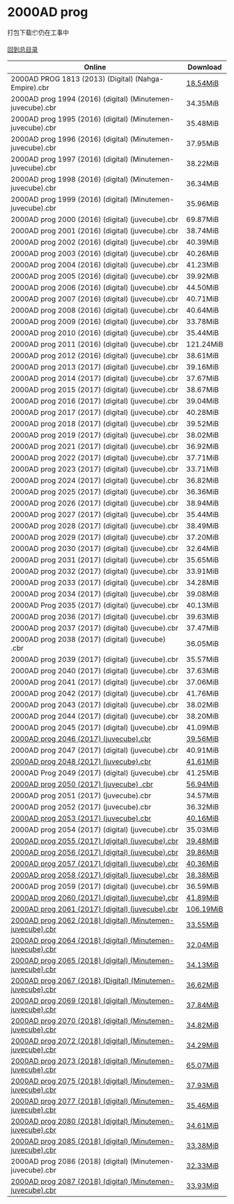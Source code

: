 # 2000AD prog

打包下载📦仍在工事中

[回到总目录](/Catalogs.md)







Online | Download
--- | ---
2000AD PROG 1813 (2013) (Digital) (Nahga-Empire).cbr | [18.54MiB](https://pan.baidu.com/s/1o8h2NbG#list/path=%2F0-Day%20Week%20of%202013%20Q1%2F0-Day%20Week%20of%202013.01.02%2F%E3%82%AA%E3%82%A4%E3%82%A2%E3%82%AF%E3%82%B7%E3%82%BF%E3%82%BB%E3%82%BD%E3%82%B9%E3%82%A4%E3%82%AF%E3%82%BB%E3%82%BD%E3%82%BF%E3%82%B3%E3%82%B7%E3%82%A2%E3%82%BD%E3%82%B3%E3%82%B1%E3%82%A6%E3%82%A6%E3%82%BD%E3%82%A2%E3%82%A6%E3%82%A2%E3%82%B7%E3%82%B9%E3%82%A8%E3%82%B7%E3%82%A8%E3%82%A6&parentPath=%2F0-Day%20Week%20of%202013%20Q1)
2000AD prog 1994 (2016) (digital) (Minutemen-juvecube).cbr | 34.35MiB
2000AD prog 1995 (2016) (digital) (Minutemen-juvecube).cbr | 35.48MiB
2000AD prog 1996 (2016) (digital) (Minutemen-juvecube).cbr | 37.95MiB
2000AD prog 1997 (2016) (digital) (Minutemen-juvecube).cbr | 38.22MiB
2000AD prog 1998 (2016) (digital) (Minutemen-juvecube).cbr | 36.34MiB
2000AD prog 1999 (2016) (digital) (Minutemen-juvecube).cbr | 35.96MiB
2000AD prog 2000 (2016) (digital) (juvecube).cbr | 69.87MiB
2000AD prog 2001 (2016) (digital) (juvecube).cbr | 38.74MiB
2000AD prog 2002 (2016) (digital) (juvecube).cbr | 40.39MiB
2000AD prog 2003 (2016) (digital) (juvecube).cbr | 40.26MiB
2000AD prog 2004 (2016) (digital) (juvecube).cbr | 41.23MiB
2000AD prog 2005 (2016) (digital) (juvecube).cbr | 39.92MiB
2000AD prog 2006 (2016) (digital) (juvecube).cbr | 44.50MiB
2000AD prog 2007 (2016) (digital) (juvecube).cbr | 40.71MiB
2000AD prog 2008 (2016) (digital) (juvecube).cbr | 40.64MiB
2000AD prog 2009 (2016) (digital) (juvecube).cbr | 33.78MiB
2000AD prog 2010 (2016) (digital) (juvecube).cbr | 35.44MiB
2000AD prog 2011 (2016) (digital) (juvecube).cbr | 121.24MiB
2000AD prog 2012 (2016) (digital) (juvecube).cbr | 38.61MiB
2000AD prog 2013 (2017) (digital) (juvecube).cbr | 39.16MiB
2000AD prog 2014 (2017) (digital) (juvecube).cbr | 37.67MiB
2000AD prog 2015 (2017) (digital) (juvecube).cbr | 38.67MiB
2000AD prog 2016 (2017) (digital) (juvecube).cbr | 39.04MiB
2000AD prog 2017 (2017) (digital) (juvecube).cbr | 40.28MiB
2000AD prog 2018 (2017) (digital) (juvecube).cbr | 39.52MiB
2000AD prog 2019 (2017) (digital) (juvecube).cbr | 38.02MiB
2000AD prog 2021 (2017) (digital) (juvecube).cbr | 36.92MiB
2000AD prog 2022 (2017) (digital) (juvecube).cbr | 37.71MiB
2000AD prog 2023 (2017) (digital) (juvecube).cbr | 33.71MiB
2000AD prog 2024 (2017) (digital) (juvecube).cbr | 36.82MiB
2000AD prog 2025 (2017) (digital) (juvecube).cbr | 36.36MiB
2000AD prog 2026 (2017) (digital) (juvecube).cbr | 38.94MiB
2000AD prog 2027 (2017) (digital) (juvecube).cbr | 35.44MiB
2000AD prog 2028 (2017) (digital) (juvecube).cbr | 38.49MiB
2000AD prog 2029 (2017) (digital) (juvecube).cbr | 37.20MiB
2000AD prog 2030 (2017) (digital) (juvecube).cbr | 32.64MiB
2000AD prog 2031 (2017) (digital) (juvecube).cbr | 35.65MiB
2000AD prog 2032 (2017) (digital) (juvecube).cbr | 33.91MiB
2000AD prog 2033 (2017) (digital) (juvecube).cbr | 34.28MiB
2000AD prog 2034 (2017) (digital) (juvecube).cbr | 39.08MiB
2000AD Prog 2035 (2017) (digital) (juvecube).cbr | 40.13MiB
2000AD prog 2036 (2017) (digital) (juvecube).cbr | 39.63MiB
2000AD prog 2037 (2017) (digital) (juvecube).cbr | 37.47MiB
2000AD prog 2038 (2017) (digital) (juvecube) .cbr | 36.05MiB
2000AD prog 2039 (2017) (digital) (juvecube).cbr | 35.57MiB
2000AD prog 2040 (2017) (digital) (juvecube).cbr | 37.63MiB
2000AD prog 2041 (2017) (digital) (juvecube).cbr | 37.06MiB
2000AD prog 2042 (2017) (digital) (juvecube).cbr | 41.76MiB
2000AD prog 2043 (2017) (digital) (juvecube).cbr | 38.02MiB
2000AD prog 2044 (2017) (digital) (juvecube).cbr | 38.20MiB
2000AD prog 2045 (2017) (digital) (juvecube).cbr | 41.09MiB
[2000AD prog 2046 (2017) (juvecube).cbr](https://github.com/alicewish/markdown/blob/master/comic/2000AD-prog-2046-2017-juvecube-cbr.md) | [39.56MiB](https://pan.baidu.com/s/1pLSL1nt#list/path=%2F0-Day%20Week%20of%202017%20Q3%2F0-Day%20Week%20of%202017.08.30%2F%E3%82%B9%E3%82%B7%E3%82%B9%E3%82%BB%E3%82%AB%E3%82%BB%E3%82%AB%E3%82%A6%E3%82%AD%E3%82%B9%E3%82%A4%E3%82%BB%E3%82%A4%E3%82%B7%E3%82%A4%E3%82%A2%E3%82%A4%E3%82%A4%E3%82%A8%E3%82%BD%E3%82%B9%E3%82%B1%E3%82%A4%E3%82%BB%E3%82%B7%E3%82%B9%E3%82%B7%E3%82%B9%E3%82%AB%E3%82%AB%E3%82%B3%E3%82%BF&parentPath=%2F0-Day%20Week%20of%202017%20Q3)
2000AD prog 2047 (2017) (digital) (juvecube).cbr | 40.91MiB
[2000AD prog 2048 (2017) (juvecube).cbr](https://github.com/alicewish/markdown/blob/master/comic/2000AD-prog-2048-2017-juvecube-cbr.md) | [41.61MiB](https://pan.baidu.com/s/1mhAu8Uc#list/path=%2F0-Day%20Week%20of%202017%20Q3%2F0-Day%20Week%20of%202017.09.13%2F%E3%82%B7%E3%82%AA%E3%82%B7%E3%82%A2%E3%82%B3%E3%82%B1%E3%82%BF%E3%82%B3%E3%82%A2%E3%82%B7%E3%82%A8%E3%82%AF%E3%82%BF%E3%82%B3%E3%82%B3%E3%82%B7%E3%82%B3%E3%82%BB%E3%82%B3%E3%82%BB%E3%82%B7%E3%82%A4%E3%82%AB%E3%82%B3%E3%82%A8%E3%82%A2%E3%82%B9%E3%82%B9%E3%82%B7%E3%82%AB%E3%82%B7%E3%82%BB&parentPath=%2F0-Day%20Week%20of%202017%20Q3)
2000AD Prog 2049 (2017) (digital) (juvecube).cbr | 41.25MiB
[2000AD prog 2050 (2017) (juvecube) .cbr](https://github.com/alicewish/markdown/blob/master/comic/2000AD-prog-2050-2017-juvecube-cbr.md) | [56.94MiB](https://pan.baidu.com/s/1miHwtM4#list/path=%2F0-Day%20Week%20of%202017%20Q3%2F0-Day%20Week%20of%202017.09.27%2F%E3%82%A4%E3%82%A8%E3%82%A4%E3%82%A6%E3%82%A4%E3%82%AA%E3%82%AB%E3%82%BD%E3%82%B7%E3%82%A2%E3%82%B3%E3%82%BB%E3%82%AB%E3%82%B1%E3%82%AA%E3%82%BB%E3%82%AF%E3%82%BB%E3%82%AD%E3%82%A6%E3%82%BB%E3%82%B1%E3%82%AB%E3%82%A4%E3%82%BD%E3%82%A2%E3%82%B9%E3%82%B1%E3%82%B7%E3%82%A2%E3%82%A6%E3%82%AD&parentPath=%2F0-Day%20Week%20of%202017%20Q3)
2000AD prog 2051 (2017) (juvecube).cbr | 34.57MiB
2000AD prog 2052 (2017) (juvecube).cbr | 36.32MiB
[2000AD prog 2053 (2017) (juvecube).cbr](https://github.com/alicewish/markdown/blob/master/comic/2000AD-prog-2053-2017-juvecube-cbr.md) | [40.16MiB](https://pan.baidu.com/s/1pLObLRt#list/path=%2F0-Day%20Week%20of%202017%20Q4%2F0-Day%20Week%20of%202017.10.18%2F%E3%82%A4%E3%82%A2%E3%82%BF%E3%82%AB%E3%82%A2%E3%82%BF%E3%82%B9%E3%82%AD%E3%82%BD%E3%82%B3%E3%82%BD%E3%82%B5%E3%82%A2%E3%82%AB%E3%82%A6%E3%82%AD%E3%82%AF%E3%82%B3%E3%82%AD%E3%82%BB%E3%82%AA%E3%82%A6%E3%82%B9%E3%82%B3%E3%82%A6%E3%82%B5%E3%82%AB%E3%82%BF%E3%82%A4%E3%82%A8%E3%82%AF%E3%82%B1&parentPath=%2F0-Day%20Week%20of%202017%20Q4)
2000AD prog 2054 (2017) (digital) (juvecube).cbr | 35.03MiB
[2000AD prog 2055 (2017) (digital) (juvecube).cbr](https://github.com/alicewish/markdown/blob/master/comic/2000AD-prog-2055-2017-digital-juvecube-cbr.md) | [39.48MiB](https://pan.baidu.com/s/1bpGsI4Z#list/path=%2F0-Day%20Week%20of%202017%20Q4%2F0-Day%20Week%20of%202017.11.01%2F%E3%82%BB%E3%82%A2%E3%82%A6%E3%82%AB%E3%82%B7%E3%82%BB%E3%82%BD%E3%82%B3%E3%82%A4%E3%82%AB%E3%82%A6%E3%82%A6%E3%82%BB%E3%82%BF%E3%82%BD%E3%82%B7%E3%82%AD%E3%82%B5%E3%82%B5%E3%82%B1%E3%82%AF%E3%82%AA%E3%82%AD%E3%82%B3%E3%82%BF%E3%82%B7%E3%82%A2%E3%82%B7%E3%82%BB%E3%82%BF%E3%82%A2%E3%82%AF&parentPath=%2F0-Day%20Week%20of%202017%20Q4)
[2000AD prog 2056 (2017) (digital) (juvecube).cbr](https://github.com/alicewish/markdown/blob/master/comic/2000AD-prog-2056-2017-digital-juvecube-cbr.md) | [39.86MiB](https://pan.baidu.com/s/1gf6H44N#list/path=%2F0-Day%20Week%20of%202017%20Q4%2F0-Day%20Week%20of%202017.11.08%2F%E3%82%B1%E3%82%A2%E3%82%AF%E3%82%BD%E3%82%B3%E3%82%AF%E3%82%AA%E3%82%A8%E3%82%AD%E3%82%A4%E3%82%B5%E3%82%AD%E3%82%BF%E3%82%AA%E3%82%A6%E3%82%A2%E3%82%A2%E3%82%A2%E3%82%AB%E3%82%B9%E3%82%A8%E3%82%AA%E3%82%BD%E3%82%AB%E3%82%B9%E3%82%AA%E3%82%AF%E3%82%BF%E3%82%BB%E3%82%BD%E3%82%A6%E3%82%B1&parentPath=%2F0-Day%20Week%20of%202017%20Q4)
[2000AD prog 2057 (2017) (digital) (juvecube).cbr](https://github.com/alicewish/markdown/blob/master/comic/2000AD-prog-2057-2017-digital-juvecube-cbr.md) | [40.36MiB](https://pan.baidu.com/s/1i5clE0P#list/path=%2F0-Day%20Week%20of%202017%20Q4%2F0-Day%20Week%20of%202017.11.15%2F%E3%82%A4%E3%82%B3%E3%82%BF%E3%82%A2%E3%82%A6%E3%82%A4%E3%82%A4%E3%82%A2%E3%82%A2%E3%82%B7%E3%82%A8%E3%82%B5%E3%82%AB%E3%82%B9%E3%82%BB%E3%82%AF%E3%82%AB%E3%82%BD%E3%82%A4%E3%82%B3%E3%82%B3%E3%82%B3%E3%82%AB%E3%82%B7%E3%82%AA%E3%82%AA%E3%82%A2%E3%82%A6%E3%82%BD%E3%82%AB%E3%82%BB%E3%82%AF&parentPath=%2F0-Day%20Week%20of%202017%20Q4)
[2000AD prog 2058 (2017) (digital) (juvecube).cbr](https://github.com/alicewish/markdown/blob/master/comic/2000AD-prog-2058-2017-digital-juvecube-cbr.md) | [38.38MiB](https://pan.baidu.com/s/1gfvnufD#list/path=%2F0-Day%20Week%20of%202017%20Q4%2F0-Day%20Week%20of%202017.11.22%2F%E3%82%B3%E3%82%B1%E3%82%B5%E3%82%A2%E3%82%A6%E3%82%A6%E3%82%BD%E3%82%A4%E3%82%A6%E3%82%B1%E3%82%BD%E3%82%A4%E3%82%BD%E3%82%BD%E3%82%B5%E3%82%BB%E3%82%AB%E3%82%AA%E3%82%BD%E3%82%AA%E3%82%BB%E3%82%A4%E3%82%B9%E3%82%B9%E3%82%A6%E3%82%B7%E3%82%A4%E3%82%AA%E3%82%B5%E3%82%AA%E3%82%B9%E3%82%A6&parentPath=%2F0-Day%20Week%20of%202017%20Q4)
2000AD prog 2059 (2017) (digital) (juvecube).cbr | 36.59MiB
[2000AD prog 2060 (2017) (digital) (juvecube).cbr](https://github.com/alicewish/markdown/blob/master/comic/2000AD-prog-2060-2017-digital-juvecube-cbr.md) | [41.89MiB](https://pan.baidu.com/s/1c2k4Up6#list/path=%2F0-Day%20Week%20of%202017%20Q4%2F0-Day%20Week%20of%202017.12.06%2F%E3%82%BF%E3%82%AA%E3%82%AA%E3%82%A4%E3%82%BD%E3%82%AF%E3%82%BB%E3%82%AB%E3%82%BD%E3%82%B5%E3%82%B3%E3%82%B1%E3%82%AA%E3%82%B3%E3%82%A6%E3%82%BD%E3%82%B1%E3%82%BB%E3%82%A2%E3%82%AB%E3%82%B7%E3%82%AF%E3%82%B5%E3%82%B5%E3%82%A8%E3%82%A2%E3%82%AD%E3%82%A4%E3%82%B9%E3%82%AD%E3%82%A6%E3%82%AD&parentPath=%2F0-Day%20Week%20of%202017%20Q4)
[2000AD prog 2061 (2017) (digital) (juvecube).cbr](https://github.com/alicewish/markdown/blob/master/comic/2000AD-prog-2061-2017-digital-juvecube-cbr.md) | [106.19MiB](https://pan.baidu.com/s/1mi7pnUK#list/path=%2F0-Day%20Week%20of%202017%20Q4%2F0-Day%20Week%20of%202017.12.13%2F%E3%82%B9%E3%82%B3%E3%82%AD%E3%82%B1%E3%82%B9%E3%82%BF%E3%82%BD%E3%82%AB%E3%82%BF%E3%82%BB%E3%82%B5%E3%82%BD%E3%82%A2%E3%82%B9%E3%82%AA%E3%82%AB%E3%82%B7%E3%82%AB%E3%82%B5%E3%82%BF%E3%82%A8%E3%82%BB%E3%82%BD%E3%82%B5%E3%82%B1%E3%82%AF%E3%82%AB%E3%82%BF%E3%82%A6%E3%82%A8%E3%82%B7%E3%82%A2&parentPath=%2F0-Day%20Week%20of%202017%20Q4)
[2000AD prog 2062 (2018) (digital) (Minutemen-juvecube).cbr](https://github.com/alicewish/markdown/blob/master/comic/2000AD-prog-2062-2018-digital-Minutemen-juvecube-cbr.md) | [33.55MiB](https://pan.baidu.com/s/1pM6QU75#list/path=%2F0-Day%20Week%20of%202018%20Q1%2F0-Day%20Week%20of%202018.01.03%2F%E3%82%AA%E3%82%A8%E3%82%B7%E3%82%BB%E3%82%B7%E3%82%A8%E3%82%A6%E3%82%A6%E3%82%B7%E3%82%A4%E3%82%AD%E3%82%BB%E3%82%A8%E3%82%AA%E3%82%BF%E3%82%B9%E3%82%BD%E3%82%BF%E3%82%BB%E3%82%AA%E3%82%B9%E3%82%AF%E3%82%A6%E3%82%B7%E3%82%AB%E3%82%A4%E3%82%A4%E3%82%B1%E3%82%A4%E3%82%B3%E3%82%B3%E3%82%A8&parentPath=%2F0-Day%20Week%20of%202018%20Q1)
[2000AD prog 2064 (2018) (digital) (Minutemen-juvecube).cbr](https://github.com/alicewish/markdown/blob/master/comic/2000AD-prog-2064-2018-digital-Minutemen-juvecube-cbr.md) | [32.04MiB](https://pan.baidu.com/s/1dMkWxS#list/path=%2F0-Day%20Week%20of%202018%20Q1%2F0-Day%20Week%20of%202018.01.17%2F%E3%82%B9%E3%82%AD%E3%82%B3%E3%82%A2%E3%82%B5%E3%82%B3%E3%82%AA%E3%82%B3%E3%82%A8%E3%82%A6%E3%82%AF%E3%82%BF%E3%82%B5%E3%82%AA%E3%82%A4%E3%82%AF%E3%82%A4%E3%82%B3%E3%82%AB%E3%82%B5%E3%82%B9%E3%82%B1%E3%82%B3%E3%82%A6%E3%82%AA%E3%82%A4%E3%82%BB%E3%82%A2%E3%82%B3%E3%82%A8%E3%82%B9%E3%82%A6&parentPath=%2F0-Day%20Week%20of%202018%20Q1)
[2000AD prog 2065 (2018) (digital) (Minutemen-juvecube).cbr](https://github.com/alicewish/markdown/blob/master/comic/2000AD-prog-2065-2018-digital-Minutemen-juvecube-cbr.md) | [34.13MiB](https://pan.baidu.com/s/1ghbAjoZ#list/path=%2F0-Day%20Week%20of%202018%20Q1%2F0-Day%20Week%20of%202018.01.24%2F%E3%82%A8%E3%82%AF%E3%82%AD%E3%82%AA%E3%82%B1%E3%82%BF%E3%82%AA%E3%82%B9%E3%82%BF%E3%82%B5%E3%82%B1%E3%82%A4%E3%82%B7%E3%82%A4%E3%82%A8%E3%82%AD%E3%82%A6%E3%82%B7%E3%82%A4%E3%82%A2%E3%82%BD%E3%82%A4%E3%82%AB%E3%82%A2%E3%82%A4%E3%82%BF%E3%82%AB%E3%82%AB%E3%82%BF%E3%82%AB%E3%82%AB%E3%82%BF&parentPath=%2F0-Day%20Week%20of%202018%20Q1)
[2000AD prog 2067 (2018) (Digital) (Minutemen-juvecube).cbr](https://github.com/alicewish/markdown/blob/master/comic/2000AD-prog-2067-2018-Digital-Minutemen-juvecube-cbr.md) | [36.62MiB](https://pan.baidu.com/s/1i6MDCmp#list/path=%2F0-Day%20Week%20of%202018%20Q1%2F0-Day%20Week%20of%202018.02.07%2F%E3%82%BD%E3%82%AA%E3%82%B3%E3%82%BD%E3%82%BB%E3%82%AD%E3%82%BB%E3%82%AA%E3%82%AF%E3%82%B9%E3%82%B9%E3%82%BB%E3%82%B3%E3%82%B3%E3%82%BD%E3%82%AB%E3%82%A4%E3%82%AA%E3%82%AD%E3%82%AB%E3%82%AD%E3%82%BF%E3%82%AF%E3%82%BD%E3%82%B7%E3%82%B7%E3%82%B3%E3%82%A4%E3%82%B7%E3%82%BD%E3%82%B9%E3%82%AB&parentPath=%2F0-Day%20Week%20of%202018%20Q1)
[2000AD prog 2069 (2018) (digital) (Minutemen-juvecube).cbr](https://github.com/alicewish/markdown/blob/master/comic/2000AD-prog-2069-2018-digital-Minutemen-juvecube-cbr.md) | [37.84MiB](https://pan.baidu.com/s/1TEhWMdThYKp5pe1MV7FjHA#list/path=%2F0-Day%20Week%20of%202018%20Q1%2F0-Day%20Week%20of%202018.02.21%2F%E3%82%A8%E3%82%AF%E3%82%AD%E3%82%AA%E3%82%AD%E3%82%BD%E3%82%A6%E3%82%AA%E3%82%AA%E3%82%AF%E3%82%A8%E3%82%B3%E3%82%AD%E3%82%AB%E3%82%B9%E3%82%AD%E3%82%B3%E3%82%BF%E3%82%A2%E3%82%BF%E3%82%AD%E3%82%A4%E3%82%A6%E3%82%BF%E3%82%A2%E3%82%BF%E3%82%B7%E3%82%A2%E3%82%AA%E3%82%B1%E3%82%BD%E3%82%B5&parentPath=%2F0-Day%20Week%20of%202018%20Q1)
[2000AD prog 2070 (2018) (digital) (Minutemen-juvecube).cbr](https://github.com/alicewish/markdown/blob/master/comic/2000AD-prog-2070-2018-digital-Minutemen-juvecube-cbr.md) | [34.82MiB](https://pan.baidu.com/s/1TEhWMdThYKp5pe1MV7FjHA#list/path=%2F0-Day%20Week%20of%202018%20Q1%2F0-Day%20Week%20of%202018.02.21%2F%E3%82%B7%E3%82%A8%E3%82%BB%E3%82%AD%E3%82%AA%E3%82%A2%E3%82%A4%E3%82%B3%E3%82%AB%E3%82%A2%E3%82%AB%E3%82%BF%E3%82%B3%E3%82%BD%E3%82%B9%E3%82%AF%E3%82%B9%E3%82%A8%E3%82%AB%E3%82%AA%E3%82%AF%E3%82%BF%E3%82%B3%E3%82%BF%E3%82%AF%E3%82%AD%E3%82%BD%E3%82%B5%E3%82%BD%E3%82%A8%E3%82%B7%E3%82%B3&parentPath=%2F0-Day%20Week%20of%202018%20Q1)
[2000AD prog 2072 (2018) (digital) (Minutemen-juvecube).cbr](https://github.com/alicewish/markdown/blob/master/comic/2000AD-prog-2072-2018-digital-Minutemen-juvecube-cbr.md) | [34.29MiB](https://pan.baidu.com/s/1X4sL2kmoLJCIpKT5aptH1A#list/path=%2F0-Day%20Week%20of%202018%20Q1%2F0-Day%20Week%20of%202018.03.14%2F%E3%82%B1%E3%82%A6%E3%82%BD%E3%82%B7%E3%82%B7%E3%82%AF%E3%82%B3%E3%82%A8%E3%82%B9%E3%82%B3%E3%82%A6%E3%82%BF%E3%82%BD%E3%82%A4%E3%82%AF%E3%82%AB%E3%82%BD%E3%82%AD%E3%82%A4%E3%82%B7%E3%82%B5%E3%82%B9%E3%82%B3%E3%82%AD%E3%82%AB%E3%82%AB%E3%82%B3%E3%82%A8%E3%82%B7%E3%82%A8%E3%82%BB%E3%82%A4&parentPath=%2F0-Day%20Week%20of%202018%20Q1)
[2000AD prog 2073 (2018) (digital) (Minutemen-juvecube).cbr](https://github.com/alicewish/markdown/blob/master/comic/2000AD-prog-2073-2018-digital-Minutemen-juvecube-cbr.md) | [65.07MiB](https://pan.baidu.com/s/1aw96ntHk9mzKGl1mPy-tCQ#list/path=%2F0-Day%20Week%20of%202018%20Q1%2F0-Day%20Week%20of%202018.03.21%2F%E3%82%AF%E3%82%AA%E3%82%B5%E3%82%B5%E3%82%AD%E3%82%AB%E3%82%AB%E3%82%BF%E3%82%BD%E3%82%B1%E3%82%BF%E3%82%B9%E3%82%A8%E3%82%A2%E3%82%B7%E3%82%A2%E3%82%BF%E3%82%B5%E3%82%AF%E3%82%BF%E3%82%B9%E3%82%A2%E3%82%A4%E3%82%AF%E3%82%BD%E3%82%BF%E3%82%B9%E3%82%A6%E3%82%A4%E3%82%AD%E3%82%B5%E3%82%A8&parentPath=%2F0-Day%20Week%20of%202018%20Q1)
[2000AD prog 2075 (2018) (digital) (Minutemen-juvecube).cbr](https://github.com/alicewish/markdown/blob/master/comic/2000AD-prog-2075-2018-digital-Minutemen-juvecube-cbr.md) | [37.93MiB](https://pan.baidu.com/s/1jmf9sDuDLQ0j9xeEIG3Lvw#list/path=%2F0-Day%20Week%20of%202018%20Q2%2F0-Day%20Week%20of%202018.04.04%2F%E3%82%AA%E3%82%AF%E3%82%B5%E3%82%A2%E3%82%BB%E3%82%A8%E3%82%A2%E3%82%BF%E3%82%B7%E3%82%B7%E3%82%A4%E3%82%B9%E3%82%AD%E3%82%A8%E3%82%A2%E3%82%B1%E3%82%A8%E3%82%A6%E3%82%AA%E3%82%BF%E3%82%A8%E3%82%B5%E3%82%AD%E3%82%B5%E3%82%B3%E3%82%B1%E3%82%A2%E3%82%B3%E3%82%B9%E3%82%B1%E3%82%B5%E3%82%AD&parentPath=%2F0-Day%20Week%20of%202018%20Q2)
[2000AD prog 2077 (2018) (digital) (Minutemen-juvecube).cbr](https://github.com/alicewish/markdown/blob/master/comic/2000AD-prog-2077-2018-digital-Minutemen-juvecube-cbr.md) | [35.46MiB](https://pan.baidu.com/s/1GH8iEblrA4Ane8Lnz-tIaA#list/path=%2F0-Day%20Week%20of%202018%20Q2%2F0-Day%20Week%20of%202018.04.18%2F%E3%82%A4%E3%82%B7%E3%82%B9%E3%82%BB%E3%82%B1%E3%82%B1%E3%82%B9%E3%82%B3%E3%82%B3%E3%82%AF%E3%82%BB%E3%82%B3%E3%82%A4%E3%82%B9%E3%82%BB%E3%82%B9%E3%82%B3%E3%82%BD%E3%82%AA%E3%82%A2%E3%82%B3%E3%82%A4%E3%82%B1%E3%82%A6%E3%82%A6%E3%82%B5%E3%82%AF%E3%82%AB%E3%82%A2%E3%82%B9%E3%82%A8%E3%82%B1&parentPath=%2F0-Day%20Week%20of%202018%20Q2)
[2000AD prog 2080 (2018) (digital) (Minutemen-juvecube).cbr](https://github.com/alicewish/markdown/blob/master/comic/2000AD-prog-2080-2018-digital-Minutemen-juvecube-cbr.md) | [34.61MiB](https://pan.baidu.com/s/143sZvWMYE0fkNyEAp6hdMQ#list/path=%2F0-Day%20Week%20of%202018%20Q2%2F0-Day%20Week%20of%202018.05.09%2F%E3%82%AD%E3%82%BD%E3%82%A4%E3%82%A8%E3%82%A4%E3%82%B9%E3%82%BB%E3%82%B3%E3%82%B1%E3%82%BD%E3%82%A2%E3%82%AA%E3%82%B9%E3%82%B7%E3%82%AA%E3%82%AA%E3%82%BD%E3%82%B5%E3%82%AB%E3%82%AF%E3%82%B9%E3%82%A4%E3%82%A2%E3%82%A4%E3%82%B1%E3%82%AF%E3%82%B5%E3%82%AB%E3%82%A4%E3%82%B9%E3%82%A6%E3%82%B7&parentPath=%2F0-Day%20Week%20of%202018%20Q2)
[2000AD prog 2085 (2018) (digital) (Minutemen-juvecube).cbr](https://github.com/alicewish/markdown/blob/master/comic/2000AD-prog-2085-2018-digital-Minutemen-juvecube-cbr.md) | [33.38MiB](https://pan.baidu.com/s/1sOrtXhLqrcFH_yfomlVypQ#list/path=%2F0-Day%20Week%20of%202018%20Q2%2F0-Day%20Week%20of%202018.06.13%2F%E3%82%A2%E3%82%BF%E3%82%BD%E3%82%B7%E3%82%AF%E3%82%A8%E3%82%B9%E3%82%AA%E3%82%AD%E3%82%A2%E3%82%B9%E3%82%AF%E3%82%AF%E3%82%A8%E3%82%B9%E3%82%B1%E3%82%A2%E3%82%B7%E3%82%A4%E3%82%AF%E3%82%A2%E3%82%AB%E3%82%B5%E3%82%BB%E3%82%AA%E3%82%A2%E3%82%AB%E3%82%BB%E3%82%B7%E3%82%AF%E3%82%A2%E3%82%A2&parentPath=%2F0-Day%20Week%20of%202018%20Q2)
2000AD prog 2086 (2018) (digital) (Minutemen-juvecube).cbr | [32.33MiB](https://pan.baidu.com/s/1lub5PO6RGwJoOkg8yOwZiA#list/path=%2F0-Day%20Week%20of%202018%20Q2%2F0-Day%20Week%20of%202018.06.20%2F%E3%82%B5%E3%82%B5%E3%82%AD%E3%82%AB%E3%82%AF%E3%82%B1%E3%82%A8%E3%82%BD%E3%82%B7%E3%82%B3%E3%82%AD%E3%82%B5%E3%82%A2%E3%82%A8%E3%82%AD%E3%82%B5%E3%82%B1%E3%82%A8%E3%82%B1%E3%82%BF%E3%82%B9%E3%82%AF%E3%82%BD%E3%82%AA%E3%82%A8%E3%82%A8%E3%82%BF%E3%82%AA%E3%82%AB%E3%82%A6%E3%82%AA%E3%82%B5&parentPath=%2F0-Day%20Week%20of%202018%20Q2)
[2000AD prog 2087 (2018) (digital) (Minutemen-juvecube).cbr](https://github.com/alicewish/markdown/blob/master/comic/2000AD-prog-2087-2018-digital-Minutemen-juvecube-cbr.md) | [33.93MiB](https://pan.baidu.com/s/16O9tC0aK6ROzjN-vL_UAjg#list/path=%2F0-Day%20Week%20of%202018%20Q2%2F0-Day%20Week%20of%202018.06.27%2F%E3%82%B9%E3%82%A2%E3%82%BD%E3%82%B9%E3%82%BB%E3%82%B1%E3%82%B5%E3%82%BB%E3%82%B1%E3%82%AD%E3%82%B3%E3%82%B1%E3%82%BD%E3%82%BF%E3%82%BF%E3%82%B3%E3%82%A8%E3%82%BF%E3%82%AB%E3%82%A2%E3%82%AB%E3%82%B9%E3%82%AB%E3%82%AF%E3%82%BB%E3%82%B9%E3%82%B5%E3%82%BF%E3%82%AD%E3%82%BD%E3%82%AD%E3%82%A8&parentPath=%2F0-Day%20Week%20of%202018%20Q2)